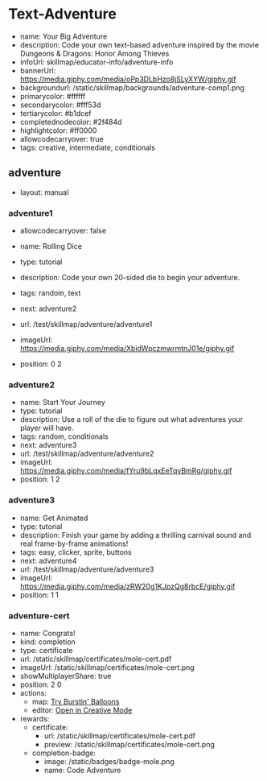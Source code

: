 # Text-Adventure
* name: Your Big Adventure
* description: Code your own text-based adventure inspired by the movie Dungeons & Dragons: Honor Among Thieves
* infoUrl: skillmap/educator-info/adventure-info
* bannerUrl: https://media.giphy.com/media/oPp3DLbHzo8jSLyXYW/giphy.gif
* backgroundurl: /static/skillmap/backgrounds/adventure-comp1.png
* primarycolor: #ffffff
* secondarycolor: #fff53d
* tertiarycolor: #b1dcef
* completednodecolor: #2f484d
* highlightcolor: #ff0000
* allowcodecarryover: true
* tags: creative, intermediate, conditionals


## adventure
* layout: manual


### adventure1
* allowcodecarryover: false

* name: Rolling Dice
* type: tutorial
* description: Code your own 20-sided die to begin your adventure.
* tags: random, text
* next: adventure2
* url: /test/skillmap/adventure/adventure1
* imageUrl: https://media.giphy.com/media/XbidWpczmwrmtnJ01e/giphy.gif
* position: 0 2



### adventure2
* name: Start Your Journey
* type: tutorial
* description: Use a roll of the die to figure out what adventures your player will have.
* tags: random, conditionals
* next: adventure3
* url: /test/skillmap/adventure/adventure2
* imageUrl: https://media.giphy.com/media/fYru9bLqxEeTqyBmRg/giphy.gif
* position: 1 2


### adventure3
* name: Get Animated
* type: tutorial
* description: Finish your game by adding a thrilling carnival sound and real frame-by-frame animations!
* tags: easy, clicker, sprite, buttons
* next: adventure4
* url: /test/skillmap/adventure/adventure3
* imageUrl: https://media.giphy.com/media/zRW20g1KJpzQg8rbcE/giphy.gif
* position: 1 1




### adventure-cert
* name: Congrats!
* kind: completion
* type: certificate
* url: /static/skillmap/certificates/mole-cert.pdf
* imageUrl: /static/skillmap/certificates/mole-cert.png
* showMultiplayerShare: true
* position: 2 0
* actions:
    * map: [Try Burstin' Balloons](/skillmap/balloon)
    * editor: [Open in Creative Mode](/)
* rewards:
    * certificate:
        * url: /static/skillmap/certificates/mole-cert.pdf
        * preview: /static/skillmap/certificates/mole-cert.png
    * completion-badge:
        * image: /static/badges/badge-mole.png
        * name: Code Adventure
